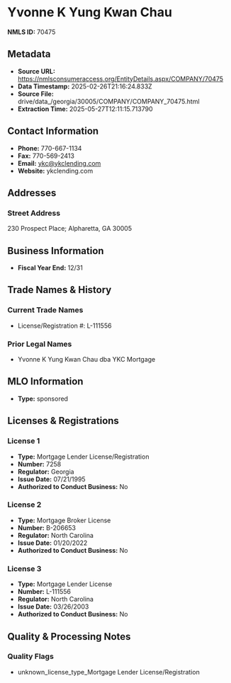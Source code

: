 # Yvonne K Yung Kwan Chau

**NMLS ID:** 70475

## Metadata
- **Source URL:** https://nmlsconsumeraccess.org/EntityDetails.aspx/COMPANY/70475
- **Data Timestamp:** 2025-02-26T21:16:24.833Z
- **Source File:** drive/data_/georgia/30005/COMPANY/COMPANY_70475.html
- **Extraction Time:** 2025-05-27T12:11:15.713790

## Contact Information
- **Phone:** 770-667-1134
- **Fax:** 770-569-2413
- **Email:** ykc@ykclending.com
- **Website:** ykclending.com

## Addresses
### Street Address
230 Prospect Place; Alpharetta, GA 30005

## Business Information
- **Fiscal Year End:** 12/31

## Trade Names & History
### Current Trade Names
- License/Registration #: L-111556

### Prior Legal Names
- Yvonne K Yung Kwan Chau dba YKC Mortgage

## MLO Information
- **Type:** sponsored

## Licenses & Registrations

### License 1
- **Type:** Mortgage Lender License/Registration
- **Number:** 7258
- **Regulator:** Georgia
- **Issue Date:** 07/21/1995
- **Authorized to Conduct Business:** No

### License 2
- **Type:** Mortgage Broker License
- **Number:** B-206653
- **Regulator:** North Carolina
- **Issue Date:** 01/20/2022
- **Authorized to Conduct Business:** No

### License 3
- **Type:** Mortgage Lender License
- **Number:** L-111556
- **Regulator:** North Carolina
- **Issue Date:** 03/26/2003
- **Authorized to Conduct Business:** No

## Quality & Processing Notes
### Quality Flags
- unknown_license_type_Mortgage Lender License/Registration
